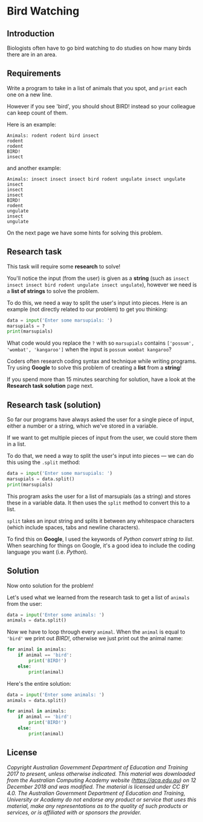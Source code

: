 # Bird Watching

## Introduction
Biologists often have to go bird watching to do studies on how many birds there are in an area.

## Requirements
Write a program to take in a list of animals that you spot, and `print` each one on a new line.

However if you see 'bird', you should shout BIRD! instead so your colleague can keep count of them.

Here is an example:

```text
Animals: rodent rodent bird insect
rodent
rodent
BIRD!
insect
```

and another example:

```text
Animals: insect insect insect bird rodent ungulate insect ungulate
insect
insect
insect
BIRD!
rodent
ungulate
insect
ungulate
```

On the next page we have some hints for solving this problem.

## Research task
This task will require some **research** to solve!

You'll notice the input (from the user) is given as a **string** (such as `insect insect insect bird rodent ungulate insect ungulate`), however we need is a **list of strings** to solve the problem.

To do this, we need a way to split the user's input into pieces. Here is an example (not directly related to our problem) to get you thinking:

```python
data = input('Enter some marsupials: ')
marsupials = ?
print(marsupials)
```

What code would you replace the `?` with so `marsupials` contains `['possum', 'wombat', 'kangaroo']` when the input is `possum wombat kangaroo`?

Coders often research coding syntax and technique while writing programs. Try using **Google** to solve this problem of creating a **list** from a **string**!

If you spend more than 15 minutes searching for solution, have a look at the **Research task solution** page next.

## Research task (solution)
So far our programs have always asked the user for a single piece of input, either a number or a string, which we've stored in a variable.

If we want to get multiple pieces of input from the user, we could store them in a list.

To do that, we need a way to split the user's input into pieces — we can do this using the `.split` method:

```python
data = input('Enter some marsupials: ')
marsupials = data.split()
print(marsupials)
```

This program asks the user for a list of marsupials (as a string) and stores these in a variable data. It then uses the `split` method to convert this to a list.

`split` takes an input string and splits it between any whitespace characters (which include spaces, tabs
and newline characters).

To find this on **Google**, I used the keywords of *Python convert string to list*. When searching for things on Google, it's a good idea to include the coding language you want (i.e. *Python*).

## Solution
Now onto solution for the problem!

Let's used what we learned from the research task to get a list of `animals` from the user:

```python
data = input('Enter some animals: ')
animals = data.split()
```

Now we have to loop through every `animal`. When the `animal` is equal to `'bird'` we print out *BIRD!*, otherwise we just print out the animal name:

```python
for animal in animals:
    if animal == 'bird':
        print('BIRD!')
    else:
        print(animal)
```

Here's the entire solution:

```python
data = input('Enter some animals: ')
animals = data.split()

for animal in animals:
    if animal == 'bird':
        print('BIRD!')
    else:
        print(animal)
```

## License
*Copyright Australian Government Department of Education and Training 2017 to present, unless otherwise indicated. This material was downloaded from the Australian Computing Academy website (https://aca.edu.au) on 12 December 2018 and was modified. The material is licensed under CC BY 4.0. The Australian Government Department of Education and Training, University or Academy do not endorse any product or service that uses this material, make any representations as to the quality of such products or services, or is affiliated with or sponsors the provider.*
